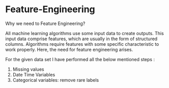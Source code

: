 # Feature-Engineering

Why we need to Feature Engineering?

All machine learning algorithms use some input data to create outputs. This input data comprise features, which are usually in the form of structured columns. Algorithms require features with some specific characteristic to work properly. Here, the need for feature engineering arises.

For the given data set I have performed all the below mentioned steps :

1. Missing values
2. Date Time Variables
3. Categorical variables: remove rare labels
